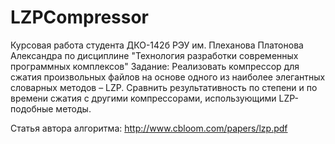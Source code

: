 # LZPCompressor
Курсовая работа 
студента ДКО-142б РЭУ им. Плеханова 
Платонова Александра 
по дисциплине "Технология разработки современных программных комплексов"
Задание: 
Реализовать компрессор для сжатия произвольных файлов на основе одного из наиболее элегантных словарных методов – LZP. 
Сравнить результативность по степени и по времени сжатия с другими компрессорами, использующими LZP-подобные методы.

Статья автора алгоритма: http://www.cbloom.com/papers/lzp.pdf
